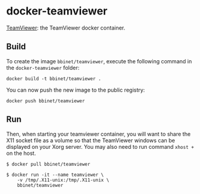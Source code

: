 docker-teamviewer
=================

[TeamViewer](https://github.com/bbinet/docker-teamviewer): the TeamViewer
docker container.


Build
-----

To create the image `bbinet/teamviewer`, execute the following command in the
`docker-teamviewer` folder:

    docker build -t bbinet/teamviewer .

You can now push the new image to the public registry:
    
    docker push bbinet/teamviewer


Run
---

Then, when starting your teamviewer container, you will want to share the X11
socket file as a volume so that the TeamViewer windows can be displayed on your
Xorg server. You may also need to run command `xhost +` on the host.

    $ docker pull bbinet/teamviewer

    $ docker run -it --name teamviewer \
        -v /tmp/.X11-unix:/tmp/.X11-unix \
        bbinet/teamviewer
